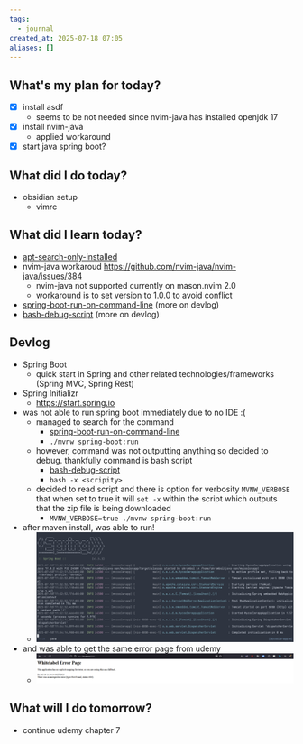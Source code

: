 ```yaml
---
tags:
  - journal
created_at: 2025-07-18 07:05
aliases: []
---
```

## What's my plan for today?
- [x] install asdf
	- seems to be not needed since nvim-java has installed openjdk 17
- [x] install nvim-java
	- applied workaround
- [x] start java spring boot?

## What did I do today?
- obsidian setup
	- vimrc

## What did I learn today?
- [apt-search-only-installed](../dev/shell/apt-search-only-installed.md)
- nvim-java workaroud https://github.com/nvim-java/nvim-java/issues/384
	- nvim-java not supported currently on mason.nvim 2.0
	- workaround is to set version to 1.0.0 to avoid conflict
- [spring-boot-run-on-command-line](../dev/java/spring/spring-boot-run-on-command-line.md) (more on devlog)
- [bash-debug-script](../dev/shell/bash-debug-script.md) (more on devlog)

## Devlog
- Spring Boot
	- quick start in Spring and other related technologies/frameworks (Spring MVC, Spring Rest)
- Spring Initializr
	- https://start.spring.io
- was not able to run spring boot immediately due to no IDE :(
	- managed to search for the command
		- [spring-boot-run-on-command-line](../dev/java/spring/spring-boot-run-on-command-line.md)
		- `./mvnw spring-boot:run`
	- however, command was not outputting anything so decided to debug. thankfully command is bash script
		- [bash-debug-script](../dev/shell/bash-debug-script.md)
		- `bash -x <scripity>`
	- decided to read script and there is option for verbosity `MVNW_VERBOSE` that when set to true it will `set -x` within the script which outputs that the zip file is being downloaded
		- `MVNW_VERBOSE=true ./mvnw spring-boot:run`
- after maven install, was able to run!
	- ![Pasted image 20250718114018](../attachments/Pasted%20image%2020250718114018.png)
- and was able to get the same error page from udemy
	- ![Pasted image 20250718114147](../attachments/Pasted%20image%2020250718114147.png)
	

## What will I do tomorrow?
- continue udemy chapter 7